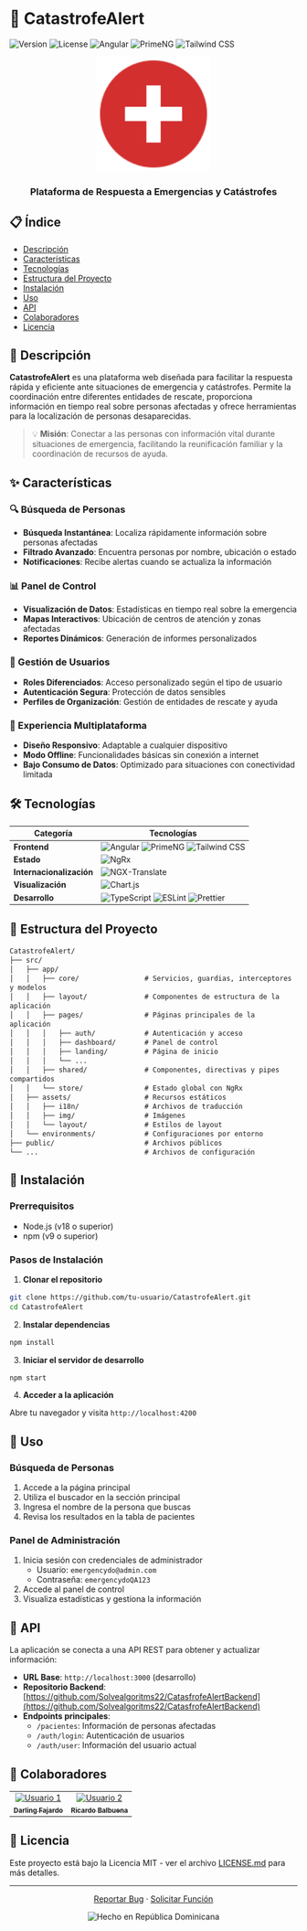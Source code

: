 # 🚨 CatastrofeAlert

![Version](https://img.shields.io/badge/version-1.0.0-blue.svg?cacheSeconds=2592000)
![License](https://img.shields.io/badge/license-MIT-green.svg)
![Angular](https://img.shields.io/badge/Angular-19.0.0-red.svg)
![PrimeNG](https://img.shields.io/badge/PrimeNG-19.0.8-orange.svg)
![Tailwind CSS](https://img.shields.io/badge/TailwindCSS-3.4.17-blue.svg)

<div align="center">
  <img src="src/assets/img/emergenciado.svg" alt="CatastrofeAlert Logo" width="200"/>
  <h3>Plataforma de Respuesta a Emergencias y Catástrofes</h3>
</div>

## 📋 Índice

- [Descripción](#-descripción)
- [Características](#-características)
- [Tecnologías](#-tecnologías)
- [Estructura del Proyecto](#-estructura-del-proyecto)
- [Instalación](#-instalación)
- [Uso](#-uso)
- [API](#-api)
- [Colaboradores](#-colaboradores)
- [Licencia](#-licencia)

## 📝 Descripción

**CatastrofeAlert** es una plataforma web diseñada para facilitar la respuesta rápida y eficiente ante situaciones de emergencia y catástrofes. Permite la coordinación entre diferentes entidades de rescate, proporciona información en tiempo real sobre personas afectadas y ofrece herramientas para la localización de personas desaparecidas.

> 💡 **Misión**: Conectar a las personas con información vital durante situaciones de emergencia, facilitando la reunificación familiar y la coordinación de recursos de ayuda.

## ✨ Características

### 🔍 Búsqueda de Personas
- **Búsqueda Instantánea**: Localiza rápidamente información sobre personas afectadas
- **Filtrado Avanzado**: Encuentra personas por nombre, ubicación o estado
- **Notificaciones**: Recibe alertas cuando se actualiza la información

### 📊 Panel de Control
- **Visualización de Datos**: Estadísticas en tiempo real sobre la emergencia
- **Mapas Interactivos**: Ubicación de centros de atención y zonas afectadas
- **Reportes Dinámicos**: Generación de informes personalizados

### 🔐 Gestión de Usuarios
- **Roles Diferenciados**: Acceso personalizado según el tipo de usuario
- **Autenticación Segura**: Protección de datos sensibles
- **Perfiles de Organización**: Gestión de entidades de rescate y ayuda

### 📱 Experiencia Multiplataforma
- **Diseño Responsivo**: Adaptable a cualquier dispositivo
- **Modo Offline**: Funcionalidades básicas sin conexión a internet
- **Bajo Consumo de Datos**: Optimizado para situaciones con conectividad limitada

## 🛠️ Tecnologías

| Categoría | Tecnologías |
|-----------|-------------|
| **Frontend** | ![Angular](https://img.shields.io/badge/Angular-19.0.0-DD0031?style=flat&logo=angular) ![PrimeNG](https://img.shields.io/badge/PrimeNG-19.0.8-6f42c1?style=flat) ![Tailwind CSS](https://img.shields.io/badge/TailwindCSS-3.4.17-38B2AC?style=flat&logo=tailwind-css) |
| **Estado** | ![NgRx](https://img.shields.io/badge/NgRx-19.1.0-BA2BD2?style=flat&logo=redux) |
| **Internacionalización** | ![NGX-Translate](https://img.shields.io/badge/NGX--Translate-16.0.4-yellow?style=flat) |
| **Visualización** | ![Chart.js](https://img.shields.io/badge/Chart.js-4.4.2-FF6384?style=flat&logo=chart.js) |
| **Desarrollo** | ![TypeScript](https://img.shields.io/badge/TypeScript-5.6.2-3178C6?style=flat&logo=typescript) ![ESLint](https://img.shields.io/badge/ESLint-9.14.0-4B32C3?style=flat&logo=eslint) ![Prettier](https://img.shields.io/badge/Prettier-3.0.0-F7B93E?style=flat&logo=prettier) |

## 📂 Estructura del Proyecto

```
CatastrofeAlert/
├── src/
│   ├── app/
│   │   ├── core/                # Servicios, guardias, interceptores y modelos
│   │   ├── layout/              # Componentes de estructura de la aplicación
│   │   ├── pages/               # Páginas principales de la aplicación
│   │   │   ├── auth/            # Autenticación y acceso
│   │   │   ├── dashboard/       # Panel de control
│   │   │   ├── landing/         # Página de inicio
│   │   │   └── ...
│   │   ├── shared/              # Componentes, directivas y pipes compartidos
│   │   └── store/               # Estado global con NgRx
│   ├── assets/                  # Recursos estáticos
│   │   ├── i18n/                # Archivos de traducción
│   │   ├── img/                 # Imágenes
│   │   └── layout/              # Estilos de layout
│   └── environments/            # Configuraciones por entorno
├── public/                      # Archivos públicos
└── ...                          # Archivos de configuración
```

## 🚀 Instalación

### Prerrequisitos

- Node.js (v18 o superior)
- npm (v9 o superior)

### Pasos de Instalación

1. **Clonar el repositorio**

```bash
git clone https://github.com/tu-usuario/CatastrofeAlert.git
cd CatastrofeAlert
```

2. **Instalar dependencias**

```bash
npm install
```

3. **Iniciar el servidor de desarrollo**

```bash
npm start
```

4. **Acceder a la aplicación**

Abre tu navegador y visita `http://localhost:4200`

## 📖 Uso

### Búsqueda de Personas

1. Accede a la página principal
2. Utiliza el buscador en la sección principal
3. Ingresa el nombre de la persona que buscas
4. Revisa los resultados en la tabla de pacientes

### Panel de Administración

1. Inicia sesión con credenciales de administrador
   - Usuario: `emergencydo@admin.com`
   - Contraseña: `emergencydoQA123`
2. Accede al panel de control
3. Visualiza estadísticas y gestiona la información

## 🔌 API

La aplicación se conecta a una API REST para obtener y actualizar información:

- **URL Base**: `http://localhost:3000` (desarrollo)
- **Repositorio Backend**: [https://github.com/Solvealgoritms22/CatasfrofeAlertBackend](https://github.com/Solvealgoritms22/CatasfrofeAlertBackend)
- **Endpoints principales**:
  - `/pacientes`: Información de personas afectadas
  - `/auth/login`: Autenticación de usuarios
  - `/auth/user`: Información del usuario actual

## 👥 Colaboradores

<table>
  <tr>
    <td align="center">
      <a href="https://github.com/Solvealgoritms22">
        <img src="https://avatars.githubusercontent.com/u/112198161?v=4" width="100px;" alt="Usuario 1"/><br />
        <sub><b>Darling Fajardo</b></sub>
      </a>
    </td>
    <td align="center">
      <a href="https://github.com/ricardobalbuena">
        <img src="https://avatars.githubusercontent.com/u/29905435?v=4" width="100px;" alt="Usuario 2"/><br />
        <sub><b>Ricardo Balbuena</b></sub>
      </a>
    </td>
  </tr>
</table>

## 📄 Licencia

Este proyecto está bajo la Licencia MIT - ver el archivo [LICENSE.md](LICENSE.md) para más detalles.

---

<div align="center">
  <p>
    <a href="https://github.com/tu-usuario/CatastrofeAlert/issues">Reportar Bug</a> ·
    <a href="https://github.com/tu-usuario/CatastrofeAlert/issues">Solicitar Función</a>
  </p>
  
  <p>
    <img src="https://img.shields.io/badge/Hecho%20con%20%E2%9D%A4%EF%B8%8F%20en-República%20Dominicana-blue?style=flat" alt="Hecho en República Dominicana" />
  </p>
</div>
